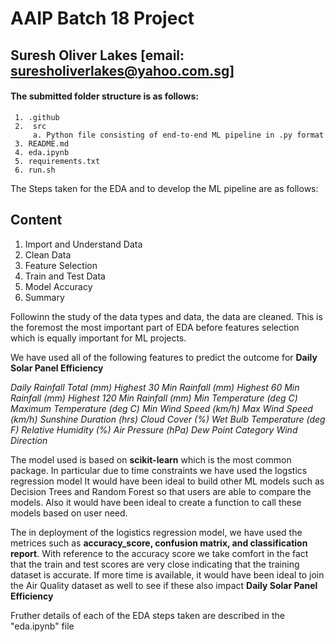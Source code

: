 # AAIP Batch 18 Project
## Suresh Oliver Lakes [email: suresholiverlakes@yahoo.com.sg]

#### The submitted folder structure is as follows:
     1. .github
     2.  src
         a. Python file consisting of end-to-end ML pipeline in .py format
     3. README.md
     4. eda.ipynb
     5. requirements.txt
     6. run.sh
      
The Steps taken for the EDA and to develop the ML pipeline are as follows:

## Content
1. Import and Understand Data
2. Clean Data
3. Feature Selection
4. Train and Test Data
5. Model Accuracy
6. Summary

Followinn the study of the data types and data, the data are cleaned. This is the foremost the most important part of EDA before features selection which is equally important for ML projects.

We have used all of the following features to predict the outcome for **Daily Solar Panel Efficiency**

_Daily Rainfall Total (mm)_
_Highest 30 Min Rainfall (mm)_
_Highest 60 Min Rainfall (mm)_
_Highest 120 Min Rainfall (mm)_
_Min Temperature (deg C)_
_Maximum Temperature (deg C)_
_Min Wind Speed (km/h)_
_Max Wind Speed (km/h)_
_Sunshine Duration (hrs)_
_Cloud Cover (%)_
_Wet Bulb Temperature (deg F)_
_Relative Humidity (%)_
_Air Pressure (hPa)_
_Dew Point Category_
_Wind Direction_

The model used is based on **scikit-learn** which is the most common package. In particular due to time constraints we have used the logstics regression model
It would have been ideal to build other ML models such as Decision Trees and Random Forest so that users are able to compare the models. Also it would have been
ideal to create a function to call these models based on user need.

The in deployment of the logistics regression model, we have used the metrices such as **accuracy_score, confusion matrix, and classification report**. With reference to the accuracy score we take comfort in the fact that the train and test scores are very close indicating that the training dataset is accurate. If more time is available, it would have been ideal to join the Air Quality dataset as well to see if these also impact **Daily Solar Panel Efficiency**

Fruther details of each of the EDA steps taken are described in the "eda.ipynb"  file
